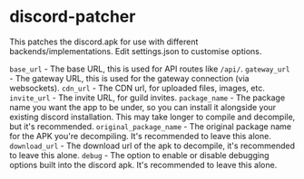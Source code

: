 # discord-patcher
This patches the discord.apk for use with different backends/implementations. Edit settings.json to customise options.

`base_url` - The base URL, this is used for API routes like `/api/`.
`gateway_url` - The gateway URL, this is used for the gateway connection (via websockets).
`cdn_url` - The CDN url, for uploaded files, images, etc.
`invite_url` - The invite URL, for guild invites.
`package_name` - The package name you want the app to be under, so you can install it alongside your existing discord installation. This may take longer to compile and decompile, but it's recommended.
`original_package_name` - The original package name for the APK you're decompiling. It's recommended to leave this alone.
`download_url` - The download url of the apk to decompile, it's recommended to leave this alone.
`debug` - The option to enable or disable debugging options built into the discord apk. It's recommended to leave this alone.
